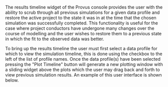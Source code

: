 The results timeline widget of the Provus console provides the user with the ability to scrub through all previous simulations for a given data profile and restore the active project to the state it was in at the time that the chosen simulation was successfully completed. This functionality is useful for the case where project conductors have undergone many changes over the course of modelling and the user wishes to restore them to a previous state in which the fit to the observed data was better.

To bring up the results timeline the user must first select a data profile for which to view the simulation timeline, this is done using the checkbox to the left of the list of profile names. Once the data profile(s) have been selected pressing the "Plot Timeline" button will generate a new plotting window with a sliding widget above the plots which the user may drag back and forth to view previous simulation results. An example of this user interface is shown below.
